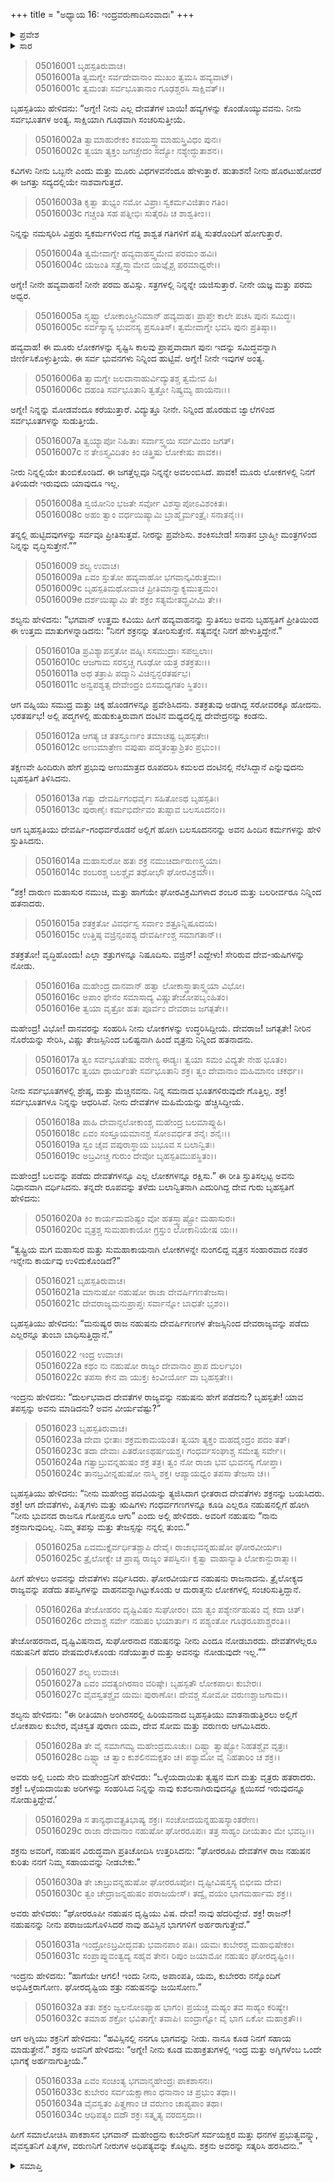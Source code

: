 +++
title = "ಅಧ್ಯಾಯ 16: ಇಂದ್ರವರುಣಾದಿಸಂವಾದಃ"
+++

<details><summary>ಪ್ರವೇಶ</summary>


।।   ಓಂ ಓಂ ನಮೋ ನಾರಾಯಣಾಯ।।   ಶ್ರೀ ವೇದವ್ಯಾಸಾಯ ನಮಃ ।।

ಶ್ರೀ ಕೃಷ್ಣದ್ವೈಪಾಯನ ವೇದವ್ಯಾಸ ವಿರಚಿತ  

**ಶ್ರೀ ಮಹಾಭಾರತ**

**ಉದ್ಯೋಗ ಪರ್ವ**

**ಸೇನೋದ್ಯೋಗ ಪರ್ವ**

**ಅಧ್ಯಾಯ 16**

</details>


<details><summary>ಸಾರ</summary>

ಬೃಹಸ್ಪತಿಯು ಅಗ್ನಿಯನ್ನು ಸ್ತುತಿಸಲು (1-9), ಅಗ್ನಿಯು ಇಂದ್ರನ ಇರುವನ್ನು ಬೃಹಸ್ಪತಿಗೆ ಸೂಚಿಸುವುದು (10-12). ಇಂದ್ರನಿದ್ದಲ್ಲಿಗೆ ಹೋಗಿ ಬೃಹಸ್ಪತಿಯು ಅವನಿಗೆ ನಹುಷನ ಕುರಿತು ಸಂಪೂರ್ಣವಾಗಿ ತಿಳಿಸಿದುದು (13-26). ಕುಬೇರ, ಯಮ, ಸೋಮ ಮತ್ತು ವರುಣರು ಇಂದ್ರನನ್ನು ಭೇಟಿಯಾದುದು (27-34).

</details>


> 05016001 ಬೃಹಸ್ಪತಿರುವಾಚ।   
05016001a ತ್ವಮಗ್ನೇ ಸರ್ವದೇವಾನಾಂ ಮುಖಂ ತ್ವಮಸಿ ಹವ್ಯವಾಟ್।  
05016001c ತ್ವಮಂತಃ ಸರ್ವಭೂತಾನಾಂ ಗೂಢಶ್ಚರಸಿ ಸಾಕ್ಷಿವತ್।।

ಬೃಹಸ್ಪತಿಯು ಹೇಳಿದನು: “ಅಗ್ನೇ! ನೀನು ಎಲ್ಲ ದೇವತೆಗಳ ಬಾಯಿ! ಹವ್ಯಗಳನ್ನು ಕೊಂಡೊಯ್ಯುವವನು. ನೀನು ಸರ್ವಭೂತಗಳ ಅಂತ್ಯ. ಸಾಕ್ಷಿಯಾಗಿ ಗೂಢವಾಗಿ ಸಂಚರಿಸುತ್ತೀಯೆ.

> 05016002a ತ್ವಾಮಾಹುರೇಕಂ ಕವಯಸ್ತ್ವಾಮಾಹುಸ್ತ್ರಿವಿಧಂ ಪುನಃ।  
05016002c ತ್ವಯಾ ತ್ಯಕ್ತಂ ಜಗಚ್ಚೇದಂ ಸದ್ಯೋ ನಶ್ಯೇದ್ಧುತಾಶನ।।

ಕವಿಗಳು ನೀನು ಒಬ್ಬನೇ ಎಂದು ಮತ್ತು ಮೂರು ವಿಧಗಳವನೆಂದೂ ಹೇಳುತ್ತಾರೆ. ಹುತಾಶನ! ನೀನು ಹೊರಟುಹೋದರೆ ಈ ಜಗತ್ತು ಸದ್ಯದಲ್ಲಿಯೇ ನಾಶವಾಗುತ್ತದೆ.

> 05016003a ಕೃತ್ವಾ ತುಭ್ಯಂ ನಮೋ ವಿಪ್ರಾಃ ಸ್ವಕರ್ಮವಿಜಿತಾಂ ಗತಿಂ।  
05016003c ಗಚ್ಚಂತಿ ಸಹ ಪತ್ನೀಭಿಃ ಸುತೈರಪಿ ಚ ಶಾಶ್ವತೀಂ।।

ನಿನ್ನನ್ನು ನಮಸ್ಕರಿಸಿ ವಿಪ್ರರು ಸ್ವಕರ್ಮಗಳಿಂದ ಗೆದ್ದ ಶಾಶ್ವತ ಗತಿಗಳಿಗೆ ಪತ್ನಿ ಸುತರೊಂದಿಗೆ ಹೋಗುತ್ತಾರೆ.

> 05016004a ತ್ವಮೇವಾಗ್ನೇ ಹವ್ಯವಾಹಸ್ತ್ವಮೇವ ಪರಮಂ ಹವಿಃ।  
05016004c ಯಜಂತಿ ಸತ್ರೈಸ್ತ್ವಾಮೇವ ಯಜ್ಞೈಶ್ಚ ಪರಮಾಧ್ವರೇ।।

ಅಗ್ನೇ! ನೀನೇ ಹವ್ಯವಾಹನ! ನೀನೇ ಪರಮ ಹವಿಸ್ಸು. ಸತ್ರಗಳಲ್ಲಿ ನಿನ್ನನ್ನೇ ಯಜಿಸುತ್ತಾರೆ. ನೀನೇ ಯಜ್ಞ ಮತ್ತು ಪರಮ ಅಧ್ವರ.

> 05016005a ಸೃಷ್ಟ್ವಾ ಲೋಕಾಂಸ್ತ್ರೀನಿಮಾನ್ ಹವ್ಯವಾಹ।
	ಪ್ರಾಪ್ತೇ ಕಾಲೇ ಪಚಸಿ ಪುನಃ ಸಮಿದ್ಧಃ।  
> 05016005c ಸರ್ವಸ್ಯಾಸ್ಯ ಭುವನಸ್ಯ ಪ್ರಸೂತಿಸ್।
	ತ್ವಮೇವಾಗ್ನೇ ಭವಸಿ ಪುನಃ ಪ್ರತಿಷ್ಠಾ।।  

ಹವ್ಯವಾಹ! ಈ ಮೂರು ಲೋಕಗಳನ್ನು ಸೃಷ್ಟಿಸಿ ಕಾಲವು ಪ್ರಾಪ್ತವಾದಾಗ ಪುನಃ ಇದನ್ನು ಸಮಿದ್ಧವನ್ನಾಗಿ ಜೀರ್ಣಿಸಿಕೊಳ್ಳುತ್ತೀಯೆ. ಈ ಸರ್ವ ಭುವನಗಳು ನಿನ್ನಿಂದ ಹುಟ್ಟಿವೆ. ಅಗ್ನೇ! ನೀನೇ ಇವುಗಳ ಅಂತ್ಯ.

> 05016006a ತ್ವಾಮಗ್ನೇ ಜಲದಾನಾಹುರ್ವಿದ್ಯುತಶ್ಚ ತ್ವಮೇವ ಹಿ।  
05016006c ದಹಂತಿ ಸರ್ವಭೂತಾನಿ ತ್ವತ್ತೋ ನಿಷ್ಕ್ರಮ್ಯ ಹಾಯನಾಃ।।

ಅಗ್ನೇ! ನಿನ್ನನ್ನು ಮೋಡವೆಂದೂ ಕರೆಯುತ್ತಾರೆ. ವಿದ್ಯುತ್ತೂ ನೀನೇ. ನಿನ್ನಿಂದ ಹೊರಡುವ ಜ್ವಾಲೆಗಳಿಂದ ಸರ್ವಭೂತಗಳನ್ನು ಸುಡುತ್ತೀಯೆ.

> 05016007a ತ್ವಯ್ಯಾಪೋ ನಿಹಿತಾಃ ಸರ್ವಾಸ್ತ್ವಯಿ ಸರ್ವಮಿದಂ ಜಗತ್।  
05016007c ನ ತೇಽಸ್ತ್ಯವಿದಿತಂ ಕಿಂ ಚಿತ್ತ್ರಿಷು ಲೋಕೇಷು ಪಾವಕ।।

ನೀರು ನಿನ್ನಲ್ಲಿಯೇ ತುಂಬಿಕೊಂಡಿದೆ. ಈ ಜಗತ್ತೆಲ್ಲವೂ ನಿನ್ನನ್ನೇ ಅವಲಂಬಿಸಿದೆ. ಪಾವಕ! ಮೂರು ಲೋಕಗಳಲ್ಲಿ ನಿನಗೆ ತಿಳಿಯದೇ ಇರುವುದು ಯಾವುದೂ ಇಲ್ಲ.

> 05016008a ಸ್ವಯೋನಿಂ ಭಜತೇ ಸರ್ವೋ ವಿಶಸ್ವಾಪೋಽವಿಶಂಕಿತಃ।  
05016008c ಅಹಂ ತ್ವಾಂ ವರ್ಧಯಿಷ್ಯಾಮಿ ಬ್ರಾಹ್ಮೈರ್ಮಂತ್ರೈಃ ಸನಾತನೈಃ।।

ತನ್ನಲ್ಲಿ ಹುಟ್ಟಿದವುಗಳನ್ನು ಸರ್ವವೂ ಪ್ರೀತಿಸುತ್ತವೆ. ನೀರನ್ನು ಪ್ರವೇಶಿಸು. ಶಂಕಿಸಬೇಡ! ಸನಾತನ ಬ್ರಾಹ್ಮೀ ಮಂತ್ರಗಳಿಂದ ನಿನ್ನನ್ನು ವೃದ್ಧಿಸುತ್ತೇನೆ.””

> 05016009 ಶಲ್ಯ ಉವಾಚ।  
05016009a ಏವಂ ಸ್ತುತೋ ಹವ್ಯವಾಹೋ ಭಗವಾನ್ಕವಿರುತ್ತಮಃ।  
05016009c ಬೃಹಸ್ಪತಿಮಥೋವಾಚ ಪ್ರೀತಿಮಾನ್ವಾಕ್ಯಮುತ್ತಮಂ।  
05016009e ದರ್ಶಯಿಷ್ಯಾಮಿ ತೇ ಶಕ್ರಂ ಸತ್ಯಮೇತದ್ಬ್ರವೀಮಿ ತೇ।।

ಶಲ್ಯನು ಹೇಳಿದನು: “ಭಗವಾನ್ ಉತ್ತಮ ಕವಿಯು ಹೀಗೆ ಹವ್ಯವಾಹನನ್ನು ಸ್ತುತಿಸಲು ಅವನು ಬೃಹಸ್ಪತಿಗೆ ಪ್ರೀತಿಯಿಂದ ಈ ಉತ್ತಮ ಮಾತುಗಳನ್ನಾಡಿದನು: “ನಿನಗೆ ಶಕ್ರನನ್ನು ತೋರಿಸುತ್ತೇನೆ. ಸತ್ಯವನ್ನೇ ನಿನಗೆ ಹೇಳುತ್ತಿದ್ದೇನೆ.”

> 05016010a ಪ್ರವಿಶ್ಯಾಪಸ್ತತೋ ವಹ್ನಿಃ ಸಸಮುದ್ರಾಃ ಸಪಲ್ವಲಾಃ।  
05016010c ಆಜಗಾಮ ಸರಸ್ತಚ್ಚ ಗೂಢೋ ಯತ್ರ ಶತಕ್ರತುಃ।।  
05016011a ಅಥ ತತ್ರಾಪಿ ಪದ್ಮಾನಿ ವಿಚಿನ್ವನ್ಭರತರ್ಷಭ।  
05016011c ಅನ್ವಪಶ್ಯತ್ಸ ದೇವೇಂದ್ರಂ ಬಿಸಮಧ್ಯಗತಂ ಸ್ಥಿತಂ।।

ಆಗ ವಹ್ನಿಯು ಸಮುದ್ರ ಮತ್ತು ಚಿಕ್ಕ ಹೊಂಡಗಳನ್ನೂ ಪ್ರವೇಶಿಸಿದನು. ಶತಕ್ರತುವು ಅಡಗಿದ್ದ ಸರೋವರಕ್ಕೂ ಹೋದನು. ಭರತರ್ಷಭ! ಅಲ್ಲಿ ಪದ್ಮಗಳಲ್ಲಿ ಹುಡುಕುತ್ತಿರುವಾಗ ದಂಟಿನ ಮಧ್ಯದಲ್ಲಿದ್ದ ದೇವೇದ್ರನನ್ನು ಕಂಡನು.

> 05016012a ಆಗತ್ಯ ಚ ತತಸ್ತೂರ್ಣಂ ತಮಾಚಷ್ಟ ಬೃಹಸ್ಪತೇಃ।   
05016012c ಅಣುಮಾತ್ರೇಣ ವಪುಷಾ ಪದ್ಮತಂತ್ವಾಶ್ರಿತಂ ಪ್ರಭುಂ।।

ತಕ್ಷಣವೇ ಹಿಂದಿರುಗಿ ಹೇಗೆ ಪ್ರಭುವು ಅಣುಮಾತ್ರದ ರೂಪದರಿಸಿ ಕಮಲದ ದಂಟಿನಲ್ಲಿ ನೆಲೆಸಿದ್ದಾನೆ ಎನ್ನುವುದನು ಬೃಹಸ್ಪತಿಗೆ ತಿಳಿಸಿದನು.

> 05016013a ಗತ್ವಾ ದೇವರ್ಷಿಗಂಧರ್ವೈಃ ಸಹಿತೋಽಥ ಬೃಹಸ್ಪತಿಃ।  
05016013c ಪುರಾಣೈಃ ಕರ್ಮಭಿರ್ದೇವಂ ತುಷ್ಟಾವ ಬಲಸೂದನಂ।।

ಆಗ ಬೃಹಸ್ಪತಿಯು ದೇವರ್ಷಿ-ಗಂಧರ್ವರೊಡನೆ ಅಲ್ಲಿಗೆ ಹೋಗಿ ಬಲಸೂದನನನ್ನು ಅವನ ಹಿಂದಿನ ಕರ್ಮಗಳನ್ನು ಹೇಳಿ ಸ್ತುತಿಸಿದನು.

> 05016014a ಮಹಾಸುರೋ ಹತಃ ಶಕ್ರ ನಮುಚಿರ್ದಾರುಣಸ್ತ್ವಯಾ।  
05016014c ಶಂಬರಶ್ಚ ಬಲಶ್ಚೈವ ತಥೋಭೌ ಘೋರವಿಕ್ರಮೌ।।

“ಶಕ್ರ! ದಾರುಣ ಮಹಾಸುರ ನಮುಚಿ, ಮತ್ತು ಹಾಗೆಯೇ ಘೋರವಿಕ್ರಮಿಗಳಾದ ಶಂಬರ ಮತ್ತು ಬಲರೀರ್ವರೂ ನಿನ್ನಿಂದ ಹತನಾದರು.

> 05016015a ಶತಕ್ರತೋ ವಿವರ್ಧಸ್ವ ಸರ್ವಾಂ ಶತ್ರೂನ್ನಿಷೂದಯ।  
05016015c ಉತ್ತಿಷ್ಠ ವಜ್ರಿನ್ಸಂಪಶ್ಯ ದೇವರ್ಷೀಂಶ್ಚ ಸಮಾಗತಾನ್।।

ಶತಕ್ರತೋ! ವೃದ್ಧಿಹೊಂದು! ಎಲ್ಲಾ ಶತ್ರುಗಳನ್ನೂ ನಿಷೂದಿಸು. ವಜ್ರಿನ್! ಎದ್ದೇಳು! ಸೇರಿರುವ ದೇವ-ಋಷಿಗಳನ್ನು ನೋಡು.

> 05016016a ಮಹೇಂದ್ರ ದಾನವಾನ್ ಹತ್ವಾ ಲೋಕಾಸ್ತ್ರಾತಾಸ್ತ್ವಯಾ ವಿಭೋ।  
05016016c ಅಪಾಂ ಫೇನಂ ಸಮಾಸಾದ್ಯ ವಿಷ್ಣುತೇಜೋಪಬೃಂಹಿತಂ।   
05016016e ತ್ವಯಾ ವೃತ್ರೋ ಹತಃ ಪೂರ್ವಂ ದೇವರಾಜ ಜಗತ್ಪತೇ।।

ಮಹೇಂದ್ರ! ವಿಭೋ! ದಾನವರನ್ನು ಸಂಹರಿಸಿ ನೀನು ಲೋಕಗಳನ್ನು ಉದ್ಧರಿಸಿದ್ದೀಯೆ. ದೇವರಾಜ! ಜಗತ್ಪತೇ! ನೀರಿನ ನೊರೆಯನ್ನು ಸೇರಿಸಿ, ವಿಷ್ಣು ತೇಜಸ್ಸಿನಿಂದ ಬಲಿಷ್ಟನಾಗಿ ಹಿಂದೆ ವೃತ್ರನು ನಿನ್ನಿಂದ ಹತನಾದನು.

> 05016017a ತ್ವಂ ಸರ್ವಭೂತೇಷು ವರೇಣ್ಯ ಈಡ್ಯಃ।
	ತ್ವಯಾ ಸಮಂ ವಿದ್ಯತೇ ನೇಹ ಭೂತಂ।  
> 05016017c ತ್ವಯಾ ಧಾರ್ಯಂತೇ ಸರ್ವಭೂತಾನಿ ಶಕ್ರ।
	ತ್ವಂ ದೇವಾನಾಂ ಮಹಿಮಾನಂ ಚಕರ್ಥ।।  

ನೀನು ಸರ್ವಭೂತಗಳಲ್ಲಿ ಶ್ರೇಷ್ಠ, ಮತ್ತು ಮೆಚ್ಚಿನವನು. ನಿನ್ನ ಸಮನಾದ ಭೂತಗಳಿರುವುದೇ ಗೊತ್ತಿಲ್ಲ. ಶಕ್ರ! ಸರ್ವಭೂತಗಳೂ ನಿನ್ನನ್ನು ಆಧರಿಸಿವೆ. ನೀನು ದೇವತೆಗಳ ಮಹಿಮೆಯನ್ನು ಹೆಚ್ಚಿಸಿದ್ದೀಯೆ.

> 05016018a ಪಾಹಿ ದೇವಾನ್ಸಲೋಕಾಂಶ್ಚ ಮಹೇಂದ್ರ ಬಲಮಾಪ್ನುಹಿ।  
05016018c ಏವಂ ಸಂಸ್ತೂಯಮಾನಶ್ಚ ಸೋಽವರ್ಧತ ಶನೈಃ ಶನೈಃ।।  
05016019a ಸ್ವಂ ಚೈವ ವಪುರಾಸ್ಥಾಯ ಬಭೂವ ಸ ಬಲಾನ್ವಿತಃ।  
05016019c ಅಬ್ರವೀಚ್ಚ ಗುರುಂ ದೇವೋ ಬೃಹಸ್ಪತಿಮುಪಸ್ಥಿತಂ।।

ಮಹೇಂದ್ರ! ಬಲವನ್ನು ಪಡೆದು ದೇವತೆಗಳನ್ನೂ ಎಲ್ಲ ಲೋಕಗಳನ್ನೂ ರಕ್ಷಿಸು.” ಈ ರೀತಿ ಸ್ತುತಿಸಲ್ಪಟ್ಟ ಅವನು ನಿಧಾನವಾಗಿ ವರ್ಧಿಸಿದನು. ತನ್ನದೇ ರೂಪವನ್ನು ತಳೆದು ಬಲಾನ್ವಿತನಾಗಿ ಎದುರಿಗಿದ್ದ ದೇವ ಗುರು ಬೃಹಸ್ಪತಿಗೆ ಹೇಳಿದನು:

> 05016020a ಕಿಂ ಕಾರ್ಯಮವಶಿಷ್ಟಂ ವೋ ಹತಸ್ತ್ವಾಷ್ಟ್ರೋ ಮಹಾಸುರಃ।  
05016020c ವೃತ್ರಶ್ಚ ಸುಮಹಾಕಾಯೋ ಗ್ರಸ್ತುಂ ಲೋಕಾನಿಯೇಷ ಯಃ।।

“ತ್ವಷ್ಟ್ರಿಯ ಮಗ ಮಹಾಸುರ ಮತ್ತು ಸುಮಹಾಕಾಯನಾಗಿ ಲೋಕಗಳನ್ನೇ ನುಂಗಲಿದ್ದ ವೃತ್ರನ ಸಂಹಾರವಾದ ನಂತರ ಇನ್ನೇನು ಕಾರ್ಯವು ಉಳಿದುಕೊಂಡಿದೆ?”

> 05016021 ಬೃಹಸ್ಪತಿರುವಾಚ।  
05016021a ಮಾನುಷೋ ನಹುಷೋ ರಾಜಾ ದೇವರ್ಷಿಗಣತೇಜಸಾ।  
05016021c ದೇವರಾಜ್ಯಮನುಪ್ರಾಪ್ತಃ ಸರ್ವಾನ್ನೋ ಬಾಧತೇ ಭೃಶಂ।।

ಬೃಹಸ್ಪತಿಯು ಹೇಳಿದನು: “ಮನುಷ್ಯರ ರಾಜ ನಹುಷನು ದೇವರ್ಷಿಗಣಗಳ ತೇಜಸ್ಸಿನಿಂದ ದೇವರಾಜ್ಯವನ್ನು ಪಡೆದು ಎಲ್ಲರನ್ನೂ ತುಂಬಾ ಬಾಧಿಸುತ್ತಿದ್ದಾನೆ.”

> 05016022 ಇಂದ್ರ ಉವಾಚ।  
05016022a ಕಥಂ ನು ನಹುಷೋ ರಾಜ್ಯಂ ದೇವಾನಾಂ ಪ್ರಾಪ ದುರ್ಲಭಂ।  
05016022c ತಪಸಾ ಕೇನ ವಾ ಯುಕ್ತಃ ಕಿಂವೀರ್ಯೋ ವಾ ಬೃಹಸ್ಪತೇ।।

ಇಂದ್ರನು ಹೇಳಿದನು: “ದುರ್ಲಭವಾದ ದೇವತೆಗಳ ರಾಜ್ಯವನ್ನು ನಹುಷನು ಹೇಗೆ ಪಡೆದನು? ಬೃಹಸ್ಪತೇ! ಯಾವ ತಪಸ್ಸನ್ನು ಅವನು ಮಾಡಿದನು? ಅವನ ವೀರ್ಯವೆಷ್ಟು?”

> 05016023 ಬೃಹಸ್ಪತಿರುವಾಚ।  
05016023a ದೇವಾ ಭೀತಾಃ ಶಕ್ರಮಕಾಮಯಂತ।
	ತ್ವಯಾ ತ್ಯಕ್ತಂ ಮಹದೈಂದ್ರಂ ಪದಂ ತತ್।  
> 05016023c ತದಾ ದೇವಾಃ ಪಿತರೋಽಥರ್ಷಯಶ್ಚ।
	ಗಂಧರ್ವಸಂಘಾಶ್ಚ ಸಮೇತ್ಯ ಸರ್ವೇ।।  
> 05016024a ಗತ್ವಾಬ್ರುವನ್ನಹುಷಂ ಶಕ್ರ ತತ್ರ।
	ತ್ವಂ ನೋ ರಾಜಾ ಭವ ಭುವನಸ್ಯ ಗೋಪ್ತಾ।  
> 05016024c ತಾನಬ್ರವೀನ್ನಹುಷೋ ನಾಸ್ಮಿ ಶಕ್ತ।
	ಆಪ್ಯಾಯಧ್ವಂ ತಪಸಾ ತೇಜಸಾ ಚ।।  

ಬೃಹಸ್ಪತಿಯು ಹೇಳಿದನು: “ನೀನು ಮಹೇಂದ್ರ ಪದವಿಯನ್ನು ತ್ಯಜಿಸಿದಾಗ ಭೀತರಾದ ದೇವತೆಗಳು ಶಕ್ರನನ್ನು ಬಯಸಿದರು. ಶಕ್ರ! ಆಗ ದೇವತೆಗಳು, ಪಿತೃಗಳು ಮತ್ತು ಋಷಿಗಳು ಗಂಧರ್ವಗಣಗಳನ್ನೂ ಕೂಡಿ ಎಲ್ಲರೂ ನಹುಷನಲ್ಲಿಗೆ ಹೋಗಿ “ನೀನು ಭುವನದ ರಾಜನೂ ಗೋಪ್ತನೂ ಆಗು” ಎಂದು ಅಲ್ಲಿ ಹೇಳಿದರು. ಅವರಿಗೆ ನಹುಷನು “ನಾನು ಶಕ್ರನಾಗುವುದಿಲ್ಲ. ನಿಮ್ಮ ತಪಸ್ಸು ಮತ್ತು ತೇಜಸ್ಸನ್ನು ನನ್ನಲ್ಲಿ ತುಂಬಿ.”

> 05016025a ಏವಮುಕ್ತೈರ್ವರ್ಧಿತಶ್ಚಾಪಿ ದೇವೈ।
	ರಾಜಾಭವನ್ನಹುಷೋ ಘೋರವೀರ್ಯಃ।  
> 05016025c ತ್ರೈಲೋಕ್ಯೇ ಚ ಪ್ರಾಪ್ಯ ರಾಜ್ಯಂ ತಪಸ್ವಿನಃ।
	ಕೃತ್ವಾ ವಾಹಾನ್ಯಾತಿ ಲೋಕಾನ್ದುರಾತ್ಮಾ।।  

ಹೀಗೆ ಹೇಳಲು ಅವನನ್ನು ದೇವತೆಗಳು ವರ್ಧಿಸಿದರು. ಘೋರವೀರ್ಯದ ನಹುಷನು ರಾಜನಾದನು. ತ್ರೈಲೋಕ್ಯದ ರಾಜ್ಯವನ್ನು ಪಡೆದು ತಪಸ್ವಿಗಳನ್ನು ವಾಹನವನ್ನಾಗಿಟ್ಟುಕೊಂಡು ಆ ದುರಾತ್ಮನು ಲೋಕಗಳಲ್ಲಿ ಸಂಚರಿಸುತ್ತಿದ್ದಾನೆ.

> 05016026a ತೇಜೋಹರಂ ದೃಷ್ಟಿವಿಷಂ ಸುಘೋರಂ।
	ಮಾ ತ್ವಂ ಪಶ್ಯೇರ್ನಹುಷಂ ವೈ ಕದಾ ಚಿತ್।  
> 05016026c ದೇವಾಶ್ಚ ಸರ್ವೇ ನಹುಷಂ ಭಯಾರ್ತಾ।
	ನ ಪಶ್ಯಂತೋ ಗೂಢರೂಪಾಶ್ಚರಂತಿ।।  

ತೇಜೋಹರನಾದ, ದೃಷ್ಟಿವಿಷನಾದ, ಸುಘೋರನಾದ ನಹುಷನನ್ನು ನೀನು ಎಂದೂ ನೋಡಬಾರದು. ದೇವತೆಗಳೆಲ್ಲರೂ ನಹುಷನಿಗೆ ಹೆದರಿ ವೇಷಮರೆಸಿಕೊಂಡು ನಡೆಯುತ್ತಾರೆ ಮತ್ತು ಅವನನ್ನು ನೋಡುವುದೇ ಇಲ್ಲ.””

> 05016027 ಶಲ್ಯ ಉವಾಚ।  
05016027a ಏವಂ ವದತ್ಯಂಗಿರಸಾಂ ವರಿಷ್ಠೇ।
	ಬೃಹಸ್ಪತೌ ಲೋಕಪಾಲಃ ಕುಬೇರಃ।  
> 05016027c ವೈವಸ್ವತಶ್ಚೈವ ಯಮಃ ಪುರಾಣೋ।
	ದೇವಶ್ಚ ಸೋಮೋ ವರುಣಶ್ಚಾಜಗಾಮ।।  

ಶಲ್ಯನು ಹೇಳಿದನು: “ಈ ರೀತಿಯಾಗಿ ಅಂಗಿರಸರಲ್ಲಿ ಹಿರಿಯವನಾದ ಬೃಹಸ್ಪತಿಯು ಮಾತನಾಡುತ್ತಿರಲು ಅಲ್ಲಿಗೆ ಲೋಕಪಾಲ ಕುಬೇರ, ವೈಚಸ್ವತ ಪುರಾಣ ಯಮ, ದೇವ ಸೋಮ ಮತ್ತು ವರುಣರು ಆಗಮಿಸಿದರು.

> 05016028a ತೇ ವೈ ಸಮಾಗಮ್ಯ ಮಹೇಂದ್ರಮೂಚುಃ।
	ದಿಷ್ಟ್ಯಾ ತ್ವಾಷ್ಟ್ರೋ ನಿಹತಶ್ಚೈವ ವೃತ್ರಃ।  
> 05016028c ದಿಷ್ಟ್ಯಾ ಚ ತ್ವಾಂ ಕುಶಲಿನಮಕ್ಷತಂ ಚ।
	ಪಶ್ಯಾಮೋ ವೈ ನಿಹತಾರಿಂ ಚ ಶಕ್ರ।।  

ಅವರು ಅಲ್ಲಿ ಬಂದು ಸೇರಿ ಮಹೇಂದ್ರನಿಗೆ ಹೇಳಿದರು: “ಒಳ್ಳೆಯದಾಯಿತು ತ್ವಷ್ಟನ ಮಗ ಮತ್ತು ವೃತ್ರರು ಹತರಾದರು. ಶಕ್ರ! ಒಳ್ಳೆಯದಾಯಿತು ಅರಿಗಳನ್ನು ಸಂಹರಿಸಿದ ನಿನ್ನನ್ನು ನಾವು ಕುಶಲನಾಗಿರುವುದನ್ನೂ ಕ್ಷಯಿಸದೆ ಇರುವುದನ್ನೂ ನೋಡುತ್ತಿದ್ದೇವೆ.’

> 05016029a ಸ ತಾನ್ಯಥಾವತ್ಪ್ರತಿಭಾಷ್ಯ ಶಕ್ರಃ।
	ಸಂಚೋದಯನ್ನಹುಷಸ್ಯಾಂತರೇಣ।  
> 05016029c ರಾಜಾ ದೇವಾನಾಂ ನಹುಷೋ ಘೋರರೂಪಃ।
	ತತ್ರ ಸಾಹ್ಯಂ ದೀಯತಾಂ ಮೇ ಭವದ್ಭಿಃ।।  

ಶಕ್ರನು ಅವರಿಗೆ, ನಹುಷನ ವಿರುದ್ಧವಾಗಿ ಪ್ರತಿಚೋದಿಸಿ ಉತ್ತರಿಸಿದನು: “ಘೋರರೂಪಿ ದೇವತೆಗಳ ರಾಜ ನಹುಷನ ಕುರಿತು ನನಗೆ ನಿಮ್ಮ ಸಹಾಯವನ್ನು ನೀಡಬೇಕು.”

> 05016030a ತೇ ಚಾಬ್ರುವನ್ನಹುಷೋ ಘೋರರೂಪೋ।
	ದೃಷ್ಟೀವಿಷಸ್ತಸ್ಯ ಬಿಭೀಮ ದೇವ।  
> 05016030c ತ್ವಂ ಚೇದ್ರಾಜನ್ನಹುಷಂ ಪರಾಜಯೇಸ್।
	ತದ್ವೈ ವಯಂ ಭಾಗಮರ್ಹಾಮ ಶಕ್ರ।।  

ಅವರು ಹೇಳಿದರು: “ಘೋರರೂಪೀ ನಹುಷನ ದೃಷ್ಟಿಯು ವಿಷ. ದೇವ! ನಾವು ಹೆದರಿದ್ದೇವೆ. ಶಕ್ರ! ರಾಜನ್! ನಹುಷನನ್ನು ನೀನು ಪರಾಜಯಗೊಳಿಸಿದರೆ ನಾವು ಹವಿಸ್ಸಿನ ಭಾಗಗಳಿಗೆ ಅರ್ಹರಾಗುತ್ತೇವೆ.”

> 05016031a ಇಂದ್ರೋಽಬ್ರವೀದ್ಭವತು ಭವಾನಪಾಂ ಪತಿಃ।
	ಯಮಃ ಕುಬೇರಶ್ಚ ಮಹಾಭಿಷೇಕಂ।  
> 05016031c ಸಂಪ್ರಾಪ್ನುವಂತ್ವದ್ಯ ಸಹೈವ ತೇನ।
	ರಿಪುಂ ಜಯಾಮೋ ನಹುಷಂ ಘೋರದೃಷ್ಟಿಂ।।  

ಇಂದ್ರನು ಹೇಳಿದನು: “ಹಾಗೆಯೇ ಆಗಲಿ! ಇಂದು ನೀನು, ಅಪಾಂಪತಿ, ಯಮ, ಕುಬೇರರು ನನ್ನೊಂದಿಗೆ ಅಭಿಷಿಕ್ತರಾಗೋಣ. ಘೋರದೃಷ್ಟಿಯ ಶತ್ರು ನಹುಷನನ್ನು ಜಯಿಸೋಣ.”

> 05016032a ತತಃ ಶಕ್ರಂ ಜ್ವಲನೋಽಪ್ಯಾಹ ಭಾಗಂ।
	ಪ್ರಯಚ್ಚ ಮಹ್ಯಂ ತವ ಸಾಹ್ಯಂ ಕರಿಷ್ಯೇ।  
> 05016032c ತಮಾಹ ಶಕ್ರೋ ಭವಿತಾಗ್ನೇ ತವಾಪಿ।
	ಐಂದ್ರಾಗ್ನೋ ವೈ ಭಾಗ ಏಕೋ ಮಹಾಕ್ರತೌ।।   

ಆಗ ಅಗ್ನಿಯು ಶಕ್ರನಿಗೆ ಹೇಳಿದನು: “ಹವಿಸ್ಸಿನಲ್ಲಿ ನನಗೂ ಭಾಗವನ್ನು ನೀಡು. ನಾನೂ ಕೂಡ ನಿನಗೆ ಸಹಾಯ ಮಾಡುತ್ತೇನೆ.” ಶಕ್ರನು ಅವನಿಗೆ ಹೇಳಿದನು: “ಅಗ್ನೇ! ನೀನು ಕೂಡ ಮಹಾಕ್ರತುಗಳಲ್ಲಿ ಇಂದ್ರ ಮತ್ತು ಅಗ್ನಿಗಳೆಂಬ ಒಂದೇ ಭಾಗಕ್ಕೆ ಅರ್ಹನಾಗುತ್ತೀಯೆ.”

> 05016033a ಏವಂ ಸಂಚಿಂತ್ಯ ಭಗವಾನ್ಮಹೇಂದ್ರಃ ಪಾಕಶಾಸನಃ।  
05016033c ಕುಬೇರಂ ಸರ್ವಯಕ್ಷಾಣಾಂ ಧನಾನಾಂ ಚ ಪ್ರಭುಂ ತಥಾ।।  
05016034a ವೈವಸ್ವತಂ ಪಿತೄಣಾಂ ಚ ವರುಣಂ ಚಾಪ್ಯಪಾಂ ತಥಾ।   
05016034c ಆಧಿಪತ್ಯಂ ದದೌ ಶಕ್ರಃ ಸತ್ಕೃತ್ಯ ವರದಸ್ತದಾ।।

ಹೀಗೆ ಸಮಾಲೋಚಿಸಿ ಪಾಕಶಾಸನ ಭಗವಾನ್ ಮಹೇಂದ್ರನು ಕುಬೇರನಿಗೆ ಸರ್ವಯಕ್ಷರ ಮತ್ತು ಧನಗಳ ಪ್ರಭುತ್ವವನ್ನ್ನು, ವೈವಸ್ವತನಿಗೆ ಪಿತೃಗಳ, ವರುಣನಿಗೆ ನೀರುಗಳ ಅಧಿಪತ್ಯವನ್ನು ಕೊಟ್ಟನು. ಶಕ್ರನು ಅವರನ್ನು ಸತ್ಕರಿಸಿ ಹರಸಿದನು.”


<details><summary>ಸಮಾಪ್ತಿ</summary>


ಇತಿ ಶ್ರೀ ಮಹಾಭಾರತೇ ಉದ್ಯೋಗ ಪರ್ವಣಿ ಸೇನೋದ್ಯೋಗ ಪರ್ವಣಿ ಇಂದ್ರವರುಣಾದಿಸಂವಾದೇ ಷೋಡಶೋಽಧ್ಯಾಯಃ।  
ಇದು ಶ್ರೀ ಮಹಾಭಾರತದಲ್ಲಿ ಉದ್ಯೋಗ ಪರ್ವದಲ್ಲಿ ಸೇನೋದ್ಯೋಗ ಪರ್ವದಲ್ಲಿ ಇಂದ್ರವರುಣಾದಿಸಂವಾದದಲ್ಲಿ ಹದಿನಾರನೆಯ ಅಧ್ಯಾಯವು।



</details>
